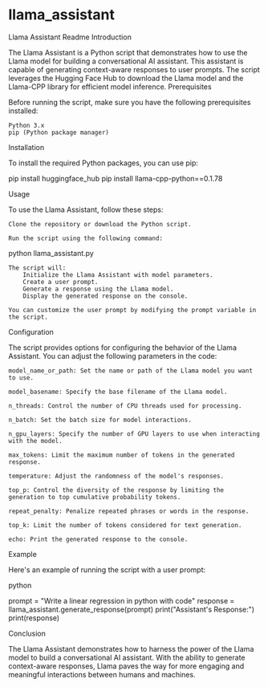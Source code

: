 # llama_assistant
Llama Assistant Readme
Introduction

The Llama Assistant is a Python script that demonstrates how to use the Llama model for building a conversational AI assistant. This assistant is capable of generating context-aware responses to user prompts. The script leverages the Hugging Face Hub to download the Llama model and the Llama-CPP library for efficient model inference.
Prerequisites

Before running the script, make sure you have the following prerequisites installed:

    Python 3.x
    pip (Python package manager)

Installation

To install the required Python packages, you can use pip:


pip install huggingface_hub
pip install llama-cpp-python==0.1.78

Usage

To use the Llama Assistant, follow these steps:

    Clone the repository or download the Python script.

    Run the script using the following command:



python llama_assistant.py

    The script will:
        Initialize the Llama Assistant with model parameters.
        Create a user prompt.
        Generate a response using the Llama model.
        Display the generated response on the console.

    You can customize the user prompt by modifying the prompt variable in the script.

Configuration

The script provides options for configuring the behavior of the Llama Assistant. You can adjust the following parameters in the code:

    model_name_or_path: Set the name or path of the Llama model you want to use.

    model_basename: Specify the base filename of the Llama model.

    n_threads: Control the number of CPU threads used for processing.

    n_batch: Set the batch size for model interactions.

    n_gpu_layers: Specify the number of GPU layers to use when interacting with the model.

    max_tokens: Limit the maximum number of tokens in the generated response.

    temperature: Adjust the randomness of the model's responses.

    top_p: Control the diversity of the response by limiting the generation to top cumulative probability tokens.

    repeat_penalty: Penalize repeated phrases or words in the response.

    top_k: Limit the number of tokens considered for text generation.

    echo: Print the generated response to the console.

Example

Here's an example of running the script with a user prompt:

python

prompt = "Write a linear regression in python with code"
response = llama_assistant.generate_response(prompt)
print("Assistant's Response:")
print(response)

Conclusion

The Llama Assistant demonstrates how to harness the power of the Llama model to build a conversational AI assistant. With the ability to generate context-aware responses, Llama paves the way for more engaging and meaningful interactions between humans and machines.
